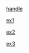 [handle](https://phanbaokhang0205.github.io/Game-Training/phase-1/basic_game_math_and_physics/rotation_basics/handle/index.html)

[ex1](https://phanbaokhang0205.github.io/Game-Training/phase-1/basic_game_math_and_physics/rotation_basics/ex/ex1.html)

[ex2](https://phanbaokhang0205.github.io/Game-Training/phase-1/basic_game_math_and_physics/rotation_basics/ex/ex2.html)

[ex3](https://phanbaokhang0205.github.io/Game-Training/phase-1/basic_game_math_and_physics/rotation_basics/ex/ex3.html)